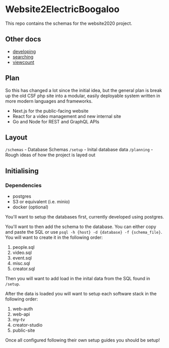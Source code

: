 # Website2ElectricBoogaloo

This repo contains the schemas for the website2020 project.

## Other docs

- [developing](developing.md)
- [searching](searching.md)
- [viewcount](viewcount.md)

## Plan

So this has changed a lot since the initial idea, but the general plan is break up the old CSF php site into a modular, easily deployable system written in more modern languages and frameworks.

- Next.js for the public-facing website
- React for a video management and new internal site
- Go and Node for REST and GraphQL APIs

## Layout

`/schemas` - Database Schemas
`/setup` - Inital database data
`/planning` - Rough ideas of how the project is layed out

## Initialising

### Dependencies

- postgres
- S3 or equivalent (i.e. minio)
- docker (optional)

You'll want to setup the databases first, currently developed using postgres.

You'll want to then add the schema to the database. You can either copy and paste the SQL or use `psql -h {host} -d {database} -f {schema_file}`. You will want to create it in the following order:

1. people.sql
2. video.sql
3. event.sql
4. misc.sql
5. creator.sql

Then you will want to add load in the inital data from the SQL found in `/setup`.

After the data is loaded you will want to setup each software stack in the following order:

1. web-auth
2. web-api
3. my-tv
4. creator-studio
5. public-site

Once all configured following their own setup guides you should be setup!

